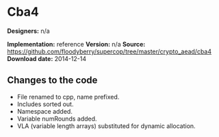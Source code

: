# Cba4

**Designers:** n/a

**Implementation:** reference
**Version:** n/a
**Source:** https://github.com/floodyberry/supercop/tree/master/crypto_aead/cba4
**Download date:** 2014-12-14

## Changes to the code

* File renamed to cpp, name prefixed.
* Includes sorted out.
* Namespace added.
* Variable numRounds added.
* VLA (variable length arrays) substituted for dynamic allocation.
